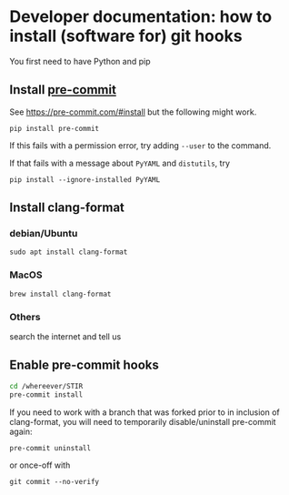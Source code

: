 # Developer documentation: how to install (software for) git hooks

You first need to have Python and pip

## Install [pre-commit](https://pre-commit.com)
See https://pre-commit.com/#install but the following might work.

    pip install pre-commit

If this fails with a permission error, try adding `--user` to the command.

If that fails with a message about `PyYAML` and `distutils`, try

    pip install --ignore-installed PyYAML

## Install clang-format
### debian/Ubuntu
    sudo apt install clang-format
### MacOS
    brew install clang-format
### Others
search the internet and tell us

## Enable pre-commit hooks
```sh
cd /whereever/STIR
pre-commit install
```

If you need to work with a branch that was forked prior to in inclusion of clang-format, you will need to temporarily disable/uninstall pre-commit again:

    pre-commit uninstall

or once-off with

    git commit --no-verify
